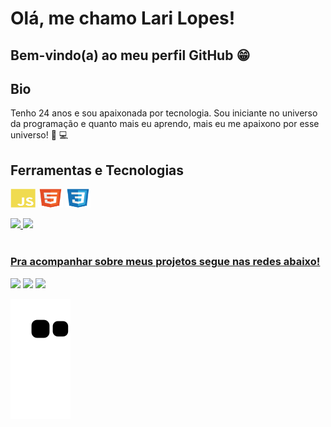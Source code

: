 # Olá, me chamo Lari Lopes!

## Bem-vindo(a) ao meu perfil GitHub 😁

## Bio
Tenho 24 anos e sou apaixonada por tecnologia. Sou iniciante no universo da programação e quanto mais eu aprendo, mais eu me apaixono por esse universo! :purple_heart: :computer:

## Ferramentas e Tecnologias
</div>
<div style="display: inline_block">
  <img align="center" alt="Js" height="30" width="40" src="https://raw.githubusercontent.com/devicons/devicon/master/icons/javascript/javascript-plain.svg">
  <img align="center" alt="HTML" height="30" width="40" src="https://raw.githubusercontent.com/devicons/devicon/master/icons/html5/html5-original.svg">
  <img align="center" alt="CSS" height="30" width="40" src="https://raw.githubusercontent.com/devicons/devicon/master/icons/css3/css3-original.svg">
</div>
          
 <br>
                         
 <div>
   <a href="https://github.com/Lari-Lopes">
    <img height="180em" src="https://github-readme-stats.vercel.app/api?username=Lari-Lopes&show_icons=true&theme=synthwave&include_all_commits=true&count_private=true"/>
   <img height="180em" src="https://github-readme-stats.vercel.app/api/top-langs/?username=Lari-Lopes&layout=compact&langs_count=6&theme=tokyonight"/>

</div>

 
 <br>
 
  ### Pra acompanhar sobre meus projetos segue nas redes abaixo!
 
<div> 
  <a href="https://instagram.com/larissa_nathielle"target="_blank"><img src="https://img.shields.io/badge/-Instagram-%23E4405F?style=for-the-badge&logo=instagram&logoColor=white" target="_blank"></a> 
  <a href = "mailto:laradev22@gmail.com"><img src="https://img.shields.io/badge/-Gmail-%23333?style=for-the-badge&logo=gmail&logoColor=white" target="_blank"></a>
  <a href="https://www.linkedin.com/in/larissa-nathielle-lopes" target="_blank"><img src="https://img.shields.io/badge/-LinkedIn-%230077B5?style=for-the-badge&logo=linkedin&logoColor=white" target="_blank"></a> 
 
  ![Snake animation](https://github.com/Lari-Lopes/Lari-Lopes/blob/output/github-contribution-grid-snake.svg)

</div>
